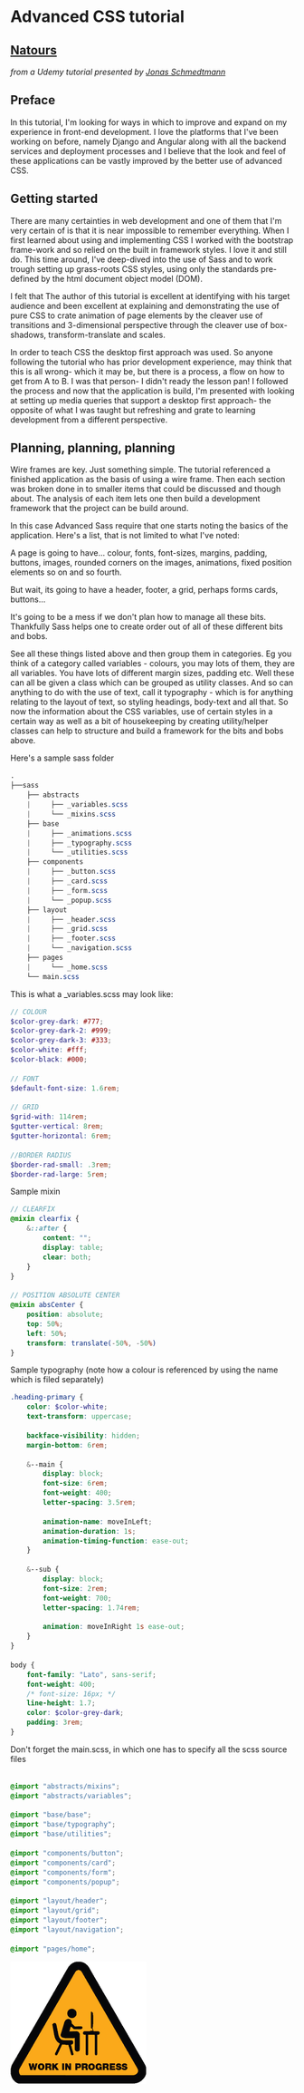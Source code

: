 # Advanced CSS tutorial

## [Natours](https://ddeveloper72.github.io/Natours/)

  _from a Udemy tutorial presented by [Jonas Schmedtmann](https://github.com/jonasschmedtmann)_

## Preface

In this tutorial, I'm looking for ways in which to improve and expand on my experience in front-end development.  I love the platforms that I've been working on before, namely Django and Angular along with all the backend services and deployment processes and I believe that the look and feel of these applications can be vastly improved by the better use of advanced CSS.

## Getting started

There are many certainties in web development and one of them that I'm very certain of is that it is near impossible to remember everything.  When I first learned about using and implementing CSS I worked with the bootstrap frame-work and so relied on the built in framework styles.  I love it and still do.  This time around, I've deep-dived into the use of Sass and to work trough setting up grass-roots CSS styles, using only the standards pre-defined by the html document object model (DOM).

I felt that The author of this tutorial is excellent at identifying with his target audience and been excellent at explaining and demonstrating the use of pure CSS to crate animation of page elements by the cleaver use of transitions and 3-dimensional perspective through the cleaver use of box-shadows, transform-translate and scales.

In order to teach CSS the desktop first approach  was used.  So anyone following the tutorial who has prior development experience, may think that this is all wrong- which it may be, but there is a process, a flow on how to get from A to B.  I was that person- I didn't ready the lesson pan!  I followed the process and now that the application is build, I'm presented with looking at setting up media queries that support a desktop first approach- the opposite of what I was taught but refreshing and grate to learning development from a different perspective.

## Planning, planning, planning

Wire frames are key.  Just something simple.  The tutorial referenced a finished application as the basis of using a wire frame.  Then each section was broken done in to smaller items that could be discussed and though about.  The analysis of each item lets one then build a development framework that the project can be build around.

In this case Advanced Sass require that one starts noting the basics of the application.  Here's a list, that is not limited to what I've noted:

A page is going to have...
colour, fonts, font-sizes, margins, padding, buttons, images, rounded corners on the images, animations, fixed position elements so on and so fourth.

But wait, its going to have a header, footer, a grid, perhaps forms cards, buttons...

It's going to be a mess if we don't plan how to manage all these bits.  Thankfully Sass helps one to create order out of all of these different bits and bobs.

See all these things listed above and then group them in categories.
Eg you think of a category called variables - colours, you may lots of them, they are all variables. You have lots of different margin sizes, padding etc. Well these can all be given a class which can be grouped as utility classes.
And so can anything to do with the use of text, call it typography - which is for anything relating to the layout of text, so styling headings, body-text and all that.
So now the information about the CSS variables, use of certain styles in a certain way as well as a bit of housekeeping by creating utility/helper classes can help to structure and build a framework for the bits and bobs above.

Here's a sample sass folder

``` SCSS
.
├──sass
    ├── abstracts
    |     ├── _variables.scss
    |     └── _mixins.scss
    ├── base
    |     ├── _animations.scss
    |     ├── _typography.scss
    |     └── _utilities.scss
    ├── components
    |     ├── _button.scss
    |     ├── _card.scss
    |     ├── _form.scss
    |     └── _popup.scss
    ├── layout
    |     ├── _header.scss
    |     ├── _grid.scss
    |     ├── _footer.scss
    |     └── _navigation.scss
    ├── pages
    |     └── _home.scss
    └── main.scss

```

This is what a _variables.scss may look like:

``` SCSS
// COLOUR
$color-grey-dark: #777;
$color-grey-dark-2: #999;
$color-grey-dark-3: #333;
$color-white: #fff;
$color-black: #000;

// FONT
$default-font-size: 1.6rem;

// GRID
$grid-with: 114rem;
$gutter-vertical: 8rem;
$gutter-horizontal: 6rem;

//BORDER RADIUS
$border-rad-small: .3rem;
$border-rad-large: 5rem;

```

Sample mixin

``` SCSS
// CLEARFIX
@mixin clearfix {
    &::after {
        content: "";
        display: table;
        clear: both;
    }
}

// POSITION ABSOLUTE CENTER
@mixin absCenter {
    position: absolute;
    top: 50%;
    left: 50%;
    transform: translate(-50%, -50%)
}

```

Sample typography
(note how a colour is referenced by using the name which is filed separately)

``` SCSS
.heading-primary {
    color: $color-white;
    text-transform: uppercase;

    backface-visibility: hidden;
    margin-bottom: 6rem;

    &--main {
        display: block;
        font-size: 6rem;
        font-weight: 400;
        letter-spacing: 3.5rem;

        animation-name: moveInLeft;
        animation-duration: 1s;
        animation-timing-function: ease-out;
    }

    &--sub {
        display: block;
        font-size: 2rem;
        font-weight: 700;
        letter-spacing: 1.74rem;

        animation: moveInRight 1s ease-out;
    }
}

body {
    font-family: "Lato", sans-serif;
    font-weight: 400;
    /* font-size: 16px; */
    line-height: 1.7;
    color: $color-grey-dark;
    padding: 3rem;
}

```

Don't forget the main.scss, in which one has to specify all the scss source files

``` SCSS

@import "abstracts/mixins";
@import "abstracts/variables";

@import "base/base";
@import "base/typography";
@import "base/utilities";

@import "components/button";
@import "components/card";
@import "components/form";
@import "components/popup";

@import "layout/header";
@import "layout/grid";
@import "layout/footer";
@import "layout/navigation";

@import "pages/home";

```

![WIP](https://github.com/ddeveloper72/Natours/blob/master/img/wip.png "More to follow Work in Progress...")
